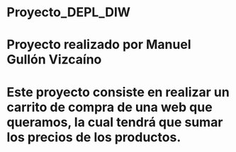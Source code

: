 # Proyecto_DEPL_DIW
# Proyecto realizado por Manuel Gullón Vizcaíno
# Este proyecto consiste en realizar un carrito de compra de una web que queramos, la cual tendrá que sumar los precios de los productos.